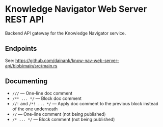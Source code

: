# Knowledge Navigator Web Server REST API
Backend API gateway for the Knowledge Navigator service.

## Endpoints
See: https://github.com/dainank/know-nav-web-server-api/blob/main/src/main.rs

## Documenting
- `///` — One-line doc comment
- `/** ... */` — Block doc comment
- `//!` and `/*! ... */` — Apply doc comment to the previous block instead of the one underneath
- `//` — One-line comment (not being published)
- `/* ... */` — Block comment (not being published)